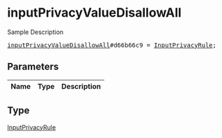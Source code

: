# inputPrivacyValueDisallowAll

Sample Description

<pre>
<a href="../constructor/inputPrivacyValueDisallowAll.md">inputPrivacyValueDisallowAll</a>#d66b66c9 = <a href="../type/InputPrivacyRule.md">InputPrivacyRule</a>;
</pre>

## Parameters

| Name | Type | Description |
|------|:----:|-------------|

## Type

[InputPrivacyRule](../type/InputPrivacyRule.md)
